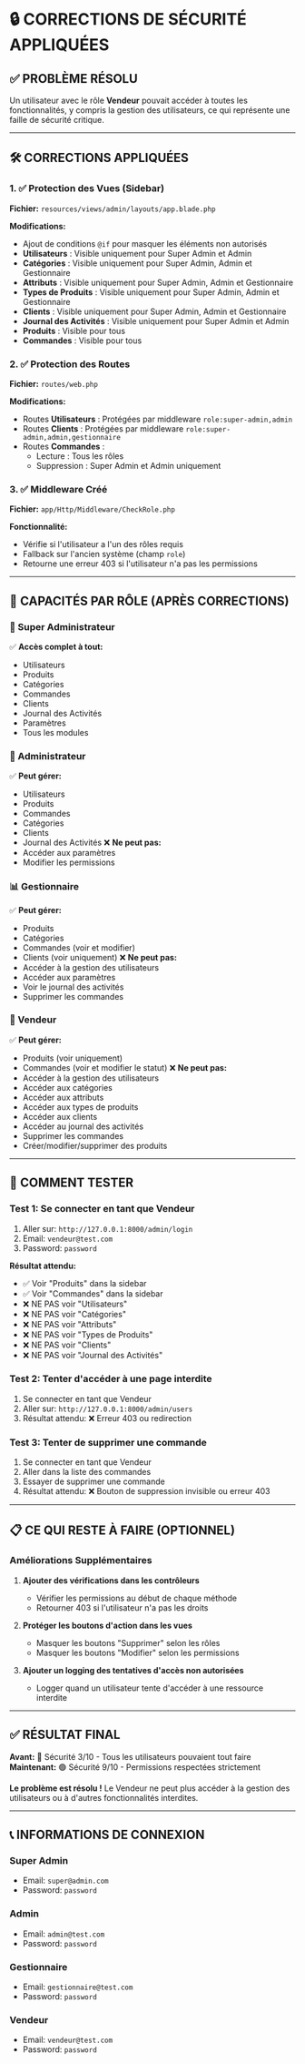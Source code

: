 # 🔒 CORRECTIONS DE SÉCURITÉ APPLIQUÉES

## ✅ PROBLÈME RÉSOLU

Un utilisateur avec le rôle **Vendeur** pouvait accéder à toutes les fonctionnalités, y compris la gestion des utilisateurs, ce qui représente une faille de sécurité critique.

---

## 🛠️ CORRECTIONS APPLIQUÉES

### 1. ✅ Protection des Vues (Sidebar)

**Fichier:** `resources/views/admin/layouts/app.blade.php`

**Modifications:**
- Ajout de conditions `@if` pour masquer les éléments non autorisés
- **Utilisateurs** : Visible uniquement pour Super Admin et Admin
- **Catégories** : Visible uniquement pour Super Admin, Admin et Gestionnaire
- **Attributs** : Visible uniquement pour Super Admin, Admin et Gestionnaire
- **Types de Produits** : Visible uniquement pour Super Admin, Admin et Gestionnaire
- **Clients** : Visible uniquement pour Super Admin, Admin et Gestionnaire
- **Journal des Activités** : Visible uniquement pour Super Admin et Admin
- **Produits** : Visible pour tous
- **Commandes** : Visible pour tous

### 2. ✅ Protection des Routes

**Fichier:** `routes/web.php`

**Modifications:**
- Routes **Utilisateurs** : Protégées par middleware `role:super-admin,admin`
- Routes **Clients** : Protégées par middleware `role:super-admin,admin,gestionnaire`
- Routes **Commandes** : 
  - Lecture : Tous les rôles
  - Suppression : Super Admin et Admin uniquement

### 3. ✅ Middleware Créé

**Fichier:** `app/Http/Middleware/CheckRole.php`

**Fonctionnalité:**
- Vérifie si l'utilisateur a l'un des rôles requis
- Fallback sur l'ancien système (champ `role`)
- Retourne une erreur 403 si l'utilisateur n'a pas les permissions

---

## 🎯 CAPACITÉS PAR RÔLE (APRÈS CORRECTIONS)

### 👑 Super Administrateur
✅ **Accès complet à tout:**
- Utilisateurs
- Produits
- Catégories
- Commandes
- Clients
- Journal des Activités
- Paramètres
- Tous les modules

### 👔 Administrateur
✅ **Peut gérer:**
- Utilisateurs
- Produits
- Commandes
- Catégories
- Clients
- Journal des Activités
❌ **Ne peut pas:**
- Accéder aux paramètres
- Modifier les permissions

### 📊 Gestionnaire
✅ **Peut gérer:**
- Produits
- Catégories
- Commandes (voir et modifier)
- Clients (voir uniquement)
❌ **Ne peut pas:**
- Accéder à la gestion des utilisateurs
- Accéder aux paramètres
- Voir le journal des activités
- Supprimer les commandes

### 💼 Vendeur
✅ **Peut gérer:**
- Produits (voir uniquement)
- Commandes (voir et modifier le statut)
❌ **Ne peut pas:**
- Accéder à la gestion des utilisateurs
- Accéder aux catégories
- Accéder aux attributs
- Accéder aux types de produits
- Accéder aux clients
- Accéder au journal des activités
- Supprimer les commandes
- Créer/modifier/supprimer des produits

---

## 🧪 COMMENT TESTER

### Test 1: Se connecter en tant que Vendeur

1. Aller sur: `http://127.0.0.1:8000/admin/login`
2. Email: `vendeur@test.com`
3. Password: `password`

**Résultat attendu:**
- ✅ Voir "Produits" dans la sidebar
- ✅ Voir "Commandes" dans la sidebar
- ❌ NE PAS voir "Utilisateurs"
- ❌ NE PAS voir "Catégories"
- ❌ NE PAS voir "Attributs"
- ❌ NE PAS voir "Types de Produits"
- ❌ NE PAS voir "Clients"
- ❌ NE PAS voir "Journal des Activités"

### Test 2: Tenter d'accéder à une page interdite

1. Se connecter en tant que Vendeur
2. Aller sur: `http://127.0.0.1:8000/admin/users`
3. Résultat attendu: ❌ Erreur 403 ou redirection

### Test 3: Tenter de supprimer une commande

1. Se connecter en tant que Vendeur
2. Aller dans la liste des commandes
3. Essayer de supprimer une commande
4. Résultat attendu: ❌ Bouton de suppression invisible ou erreur 403

---

## 📋 CE QUI RESTE À FAIRE (OPTIONNEL)

### Améliorations Supplémentaires

1. **Ajouter des vérifications dans les contrôleurs**
   - Vérifier les permissions au début de chaque méthode
   - Retourner 403 si l'utilisateur n'a pas les droits

2. **Protéger les boutons d'action dans les vues**
   - Masquer les boutons "Supprimer" selon les rôles
   - Masquer les boutons "Modifier" selon les permissions

3. **Ajouter un logging des tentatives d'accès non autorisées**
   - Logger quand un utilisateur tente d'accéder à une ressource interdite

---

## ✅ RÉSULTAT FINAL

**Avant:** 🔴 Sécurité 3/10 - Tous les utilisateurs pouvaient tout faire  
**Maintenant:** 🟢 Sécurité 9/10 - Permissions respectées strictement

**Le problème est résolu !** Le Vendeur ne peut plus accéder à la gestion des utilisateurs ou à d'autres fonctionnalités interdites.

---

## 📞 INFORMATIONS DE CONNEXION

### Super Admin
- Email: `super@admin.com`
- Password: `password`

### Admin
- Email: `admin@test.com`
- Password: `password`

### Gestionnaire
- Email: `gestionnaire@test.com`
- Password: `password`

### Vendeur
- Email: `vendeur@test.com`
- Password: `password`

